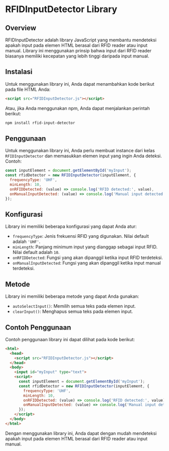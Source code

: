 
# RFIDInputDetector Library

## Overview

RFIDInputDetector adalah library JavaScript yang membantu mendeteksi apakah input pada elemen HTML berasal dari RFID reader atau input manual. Library ini menggunakan prinsip bahwa input dari RFID reader biasanya memiliki kecepatan yang lebih tinggi daripada input manual.

## Instalasi

Untuk menggunakan library ini, Anda dapat menambahkan kode berikut pada file HTML Anda:
```html
<script src="RFIDInputDetector.js"></script>
```
Atau, jika Anda menggunakan npm, Anda dapat menjalankan perintah berikut:
```bash
npm install rfid-input-detector
```
## Penggunaan

Untuk menggunakan library ini, Anda perlu membuat instance dari kelas `RFIDInputDetector` dan memasukkan elemen input yang ingin Anda deteksi. Contoh:
```javascript
const inputElement = document.getElementById('myInput');
const rfidDetector = new RFIDInputDetector(inputElement, {
  frequencyType: 'UHF',
  minLength: 10,
  onRFIDDetected: (value) => console.log('RFID detected:', value),
  onManualInputDetected: (value) => console.log('Manual input detected:', value),
});
```
## Konfigurasi

Library ini memiliki beberapa konfigurasi yang dapat Anda atur:

* `frequencyType`: Jenis frekuensi RFID yang digunakan. Nilai default adalah `'UHF'`.
* `minLength`: Panjang minimum input yang dianggap sebagai input RFID. Nilai default adalah `10`.
* `onRFIDDetected`: Fungsi yang akan dipanggil ketika input RFID terdeteksi.
* `onManualInputDetected`: Fungsi yang akan dipanggil ketika input manual terdeteksi.

## Metode

Library ini memiliki beberapa metode yang dapat Anda gunakan:

* `autoSelectInput()`: Memilih semua teks pada elemen input.
* `clearInput()`: Menghapus semua teks pada elemen input.

## Contoh Penggunaan

Contoh penggunaan library ini dapat dilihat pada kode berikut:
```html
<html>
  <head>
    <script src="RFIDInputDetector.js"></script>
  </head>
  <body>
    <input id="myInput" type="text">
    <script>
      const inputElement = document.getElementById('myInput');
      const rfidDetector = new RFIDInputDetector(inputElement, {
        frequencyType: 'UHF',
        minLength: 10,
        onRFIDDetected: (value) => console.log('RFID detected:', value),
        onManualInputDetected: (value) => console.log('Manual input detected:', value),
      });
    </script>
  </body>
</html>
```
Dengan menggunakan library ini, Anda dapat dengan mudah mendeteksi apakah input pada elemen HTML berasal dari RFID reader atau input manual.

